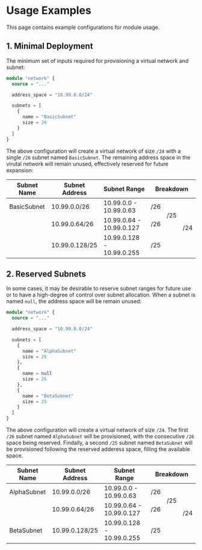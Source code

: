 # Usage Examples

This page contains example configurations for module usage.

## 1. Minimal Deployment

The minimum set of inputs required for provisioning a virtual network and subnet:

```terraform
module "network" {
  source = "..."

  address_space = "10.99.0.0/24"

  subnets = [
    {
      name = "BasicSubnet"
      size = 26
    }
  ]
}
```

The above configuration will create a virtual network of size `/24` with a single `/26` subnet named `BasicSubnet`. The remaining address space in the virutal network will remain unused, effectively reserved for future expansion:

<table cellspacing="0" cellpadding="2">
  <thead>
    <tr>
      <th>Subnet Name</th>
      <th>Subnet Address</th>
      <th>Subnet Range</th>
      <th colspan="3">Breakdown</th>
    </tr>
  </thead>
  <tbody>
    <tr>
      <td>BasicSubnet</td>
      <td>10.99.0.0/26</td>
      <td>10.99.0.0 - 10.99.0.63</td>
      <td rowspan="1" colspan="1">/26</td>
      <td rowspan="2" colspan="1">/25</td>
      <td rowspan="3" colspan="1">/24</td>
    </tr>
    <tr>
      <td></td>
      <td>10.99.0.64/26</td>
      <td>10.99.0.64 - 10.99.0.127</td>
      <td rowspan="1" colspan="1">/26</td>
    </tr>
    <tr>
      <td></td>
      <td>10.99.0.128/25</td>
      <td>10.99.0.128 - 10.99.0.255</td>
      <td rowspan="1" colspan="2">/25</td>
    </tr>
  </tbody>
</table>

## 2. Reserved Subnets

In some cases, it may be desirable to reserve subnet ranges for future use or to have a high-degree of control over subnet allocation. When a subnet is named `null`, the address space will be remain unused:

```terraform
module "network" {
  source = "..."

  address_space = "10.99.0.0/24"

  subnets = [
    {
      name = "AlphaSubnet"
      size = 26
    },
    {
      name = null
      size = 26
    },
    {
      name = "BetaSubnet"
      size = 25
    }
  ]
}
```

The above configuration will create a virtual network of size `/24`. The first `/26` subnet named `AlphaSubnet` will be provisioned, with the consecutive `/26` space being reserved. Findally, a second `/25` subnet named `BetaSubnet` will be provisioned following the reserved adderess space, filling the available space.

<table cellspacing="0" cellpadding="2">
  <thead>
    <tr>
      <th>Subnet Name</th>
      <th>Subnet Address</th>
      <th>Subnet Range</th>
      <th colspan="3">Breakdown</th>
    </tr>
  </thead>
  <tbody>
    <tr>
      <td>AlphaSubnet</td>
      <td>10.99.0.0/26</td>
      <td>10.99.0.0 - 10.99.0.63</td>
      <td rowspan="1" colspan="1">/26</td>
      <td rowspan="2" colspan="1">/25</td>
      <td rowspan="3" colspan="1">/24</td>
    </tr>
    <tr>
      <td></td>
      <td>10.99.0.64/26</td>
      <td>10.99.0.64 - 10.99.0.127</td>
      <td rowspan="1" colspan="1">/26</td>
    </tr>
    <tr>
      <td>BetaSubnet</td>
      <td>10.99.0.128/25</td>
      <td>10.99.0.128 - 10.99.0.255</td>
      <td rowspan="1" colspan="2">/25</td>
    </tr>
  </tbody>
</table>
